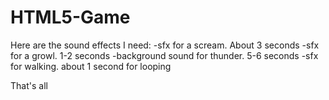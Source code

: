 # HTML5-Game
Here are the sound effects I need:
-sfx for a scream. About 3 seconds
-sfx for a growl. 1-2 seconds
-background sound for thunder. 5-6 seconds
-sfx for walking. about 1 second for looping

That's all
